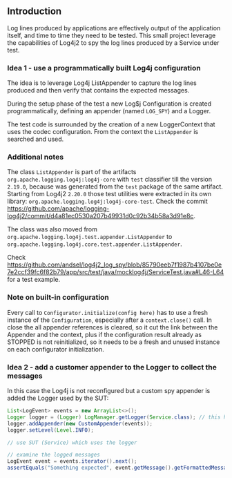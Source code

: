 ## Introduction

Log lines produced by applications are effectively output of the application itself, and time to time they need to be tested.
This small project leverage the capabilities of Log4j2 to spy the log lines produced by a Service under test.

### Idea 1 - use a programmatically built Log4j configuration
The idea is to leverage Log4j ListAppender to capture the log lines produced and then verify that contains the expected messages.

During the setup phase of the test a new Log$j Configuration is created programmatically, defining an appender (named `LOG_SPY`)
and a Logger.

The test code is surrounded by the creation of a new LoggerContext that uses the codec configuration.
From the context the `ListAppender` is searched and used.

### Additional notes
The class `ListAppender` is part of the artifacts `org.apache.logging.log4j:log4j-core` with `test` classifier till the version `2.19.0`,
because was generated from the `test` package of the same artifact.
Starting from Log4j2 `2.20.0` those test utilities were extracted in its own library: `org.apache.logging.log4j:log4j-core-test`.
Check the commit https://github.com/apache/logging-log4j2/commit/d4a81ec0530a207b49931d0c92b34b58a3d91e8c.

The class was also moved from `org.apache.logging.log4j.test.appender.ListAppender` to `org.apache.logging.log4j.core.test.appender.ListAppender`.

Check https://github.com/andsel/log4j2_log_spy/blob/85790eeb7f1987b4107be0e7e2ccf39fc6f82b79/app/src/test/java/mocklog4j/ServiceTest.java#L46-L64 
for a test example.

### Note on built-in configuration
Every call to `Configurator.initialize(config here)` has to use a fresh instance of the `Configuration`, especially after
a `context.close()` call. In close the all appender references is cleared, so it cut the link between the Appender and
the context, plus if the configuration result already as STOPPED is not reinitialized, so it needs to be a fresh and unused 
instance on each configurator initialization.

### Idea 2 - add a customer appender to the Logger to collect the messages
In this case the Log4j is not reconfigured but a custom spy appender is added the Logger used by the SUT:
```java
List<LogEvent> events = new ArrayList<>();
Logger logger = (Logger) LogManager.getLogger(Service.class); // this has to be the logger we expect
logger.addAppender(new CustomAppender(events));
logger.setLevel(Level.INFO);

// use SUT (Service) which uses the logger

// examine the logged messages
LogEvent event = events.iterator().next();
assertEquals("Something expected", event.getMessage().getFormattedMessage());
```